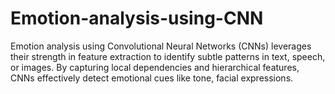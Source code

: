 # Emotion-analysis-using-CNN
Emotion analysis using Convolutional Neural Networks (CNNs) leverages their strength in feature extraction to identify subtle patterns in text, speech, or images. By capturing local dependencies and hierarchical features, CNNs effectively detect emotional cues like tone, facial expressions.
